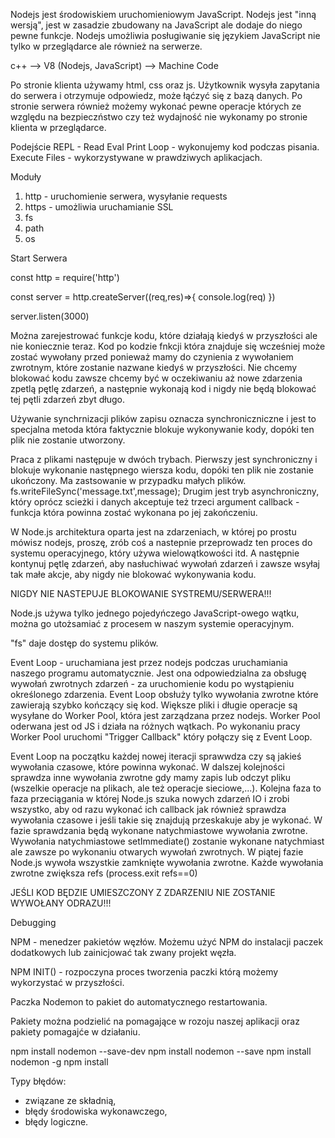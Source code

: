 Nodejs jest środowiskiem uruchomieniowym JavaScript. Nodejs jest "inną wersją", jest w zasadzie zbudowany na JavaScript ale dodaje do niego pewne funkcje. Nodejs umożliwia posługiwanie się językiem JavaScript nie tylko w przeglądarce ale również na serwerze.

c++ --> V8 (Nodejs, JavaScript) --> Machine Code 

Po stronie klienta używamy html, css oraz js. Użytkownik wysyła zapytania do serwera i otrzymuje odpowiedz, może łąćzyć się z bazą danych. Po stronie serwera również możemy wykonać pewne operacje których ze względu na bezpieczństwo czy też wydajność nie wykonamy po stronie klienta w przeglądarce.

Podejście REPL - Read Eval Print Loop - wykonujemy kod podczas pisania.
Execute Files - wykorzystywane w prawdziwych aplikacjach.

Moduły
1. http - uruchomienie serwera, wysyłanie requests
2. https - umożliwia uruchamianie SSL
3. fs
4. path
5. os

Start Serwera

const http = require('http')

const server = http.createServer((req,res)=>{
    console.log(req)
})

server.listen(3000)

Można zarejestrować funkcje kodu, które działają kiedyś w przyszłości ale nie koniecznie teraz. Kod po kodzie fnkcji która znajduje się wcześniej może zostać wywołany przed ponieważ mamy do czynienia z wywołaniem zwrotnym, które zostanie nazwane kiedyś w przyszłości. Nie chcemy blokować kodu zawsze chcemy być w oczekiwaniu aż nowe zdarzenia zpetlą pętlę zdarzeń, a następnie wykonają kod i nigdy nie będą blokować tej pętli zdarzeń zbyt długo. 

Używanie synchrnizacji plików zapisu oznacza synchroniczniczne i jest to specjalna metoda która faktycznie blokuje wykonywanie kody, dopóki ten plik nie zostanie utworzony. 

Praca z plikami następuje w dwóch trybach. Pierwszy jest synchroniczny i blokuje wykonanie następnego wiersza kodu, dopóki ten plik nie zostanie ukończony. Ma zastsowanie w przypadku małych plików.
fs.writeFileSync('message.txt',message);
Drugim jest tryb asynchroniczny, który oprócz scieżki i danych akceptuje też trzeci argument callback - funkcja która powinna zostać wykonana po jej zakończeniu. 

W Node.js architektura oparta jest na zdarzeniach, w której po prostu mówisz nodejs, proszę, zrób coś a nastepnie przeprowadz ten proces do systemu operacyjnego, który używa wielowątkowości itd. A następnie kontynuj pętlę zdarzeń, aby nasłuchiwać wywołań zdarzeń i zawsze wsyłaj tak małe akcje, aby nigdy nie blokować wykonywania kodu. 

NIGDY NIE NASTEPUJE BLOKOWANIE SYSTREMU/SERWERA!!!

Node.js używa tylko jednego pojedyńczego JavaScript-owego wątku, można go utożsamiać z procesem w naszym systemie operacyjnym. 

"fs" daje dostęp do systemu plików.

Event Loop - uruchamiana jest przez nodejs podczas uruchamiania naszego programu automatycznie. Jest ona odpowiedzialna za obsługę wywołań zwrotnych zdarzeń - za uruchomienie kodu po wystąpieniu określonego zdarzenia. Event Loop obsłuży tylko wywołania zwrotne które zawierają szybko kończący się kod. 
Większe pliki i długie operacje są wysyłane do Worker Pool, która jest zarządzana przez nodejs. Worker Pool oderwana jest od JS i działa na różnych wątkach. Po wykonaniu pracy Worker Pool uruchomi "Trigger Callback" który połączy się z Event Loop. 

Event Loop na początku każdej nowej iteracji sprawwdza czy są jakieś wywołania czasowe, które powinna wykonać. W dalszej kolejności sprawdza inne wywołania zwrotne gdy mamy zapis lub odczyt pliku (wszelkie operacje na plikach, ale też operacje sieciowe,...). Kolejna faza to faza przeciągania w której Node.js szuka nowych zdarzeń IO i zrobi wszystko, aby od razu wykonać ich callback jak również sprawdza wywołania czasowe i jeśli takie się znajdują przeskakuje aby je wykonać. W fazie sprawdzania będą wykonane natychmiastowe wywołania zwrotne. Wywołania natychmiastowe setImmediate() zostanie wykonane natychmiast ale zawsze po wykonaniu otwarych wywołań zwrotnych. W piątej fazie Node.js wywoła wszystkie zamknięte wywołania zwrotne. 
Każde wywołania zwrotne zwiększa refs (process.exit refs==0)

JEŚLI KOD BĘDZIE UMIESZCZONY Z ZDARZENIU NIE ZOSTANIE WYWOŁANY ODRAZU!!!

Debugging

NPM - menedzer pakietów węzłów. Możemu użyć NPM do instalacji paczek dodatkowych lub zainicjować tak zwany projekt węzła.  

NPM INIT() - rozpoczyna proces tworzenia paczki którą możemy wykorzystać w przyszłości.

Paczka Nodemon to pakiet do automatycznego restartowania.

Pakiety można podzielić na pomagające w rozoju naszej aplikacji oraz pakiety pomagajće w działaniu. 

npm install nodemon --save-dev
npm install nodemon --save
npm install nodemon -g
npm install

Typy błędów:
- związane ze składnią,
- błędy środowiska wykonawczego,
- błędy logiczne.
